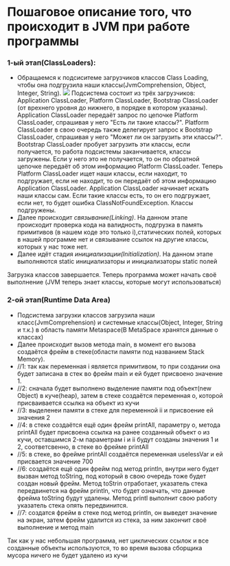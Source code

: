 # Пошаговое описание того, что происходит в JVM при работе программы


### 1-ый этап(ClassLoaders):
* Обращаемся к подсиситеме загрузчиков классов Class Loading, чтобы она подгрузила наши классы(JvmComprehension, Object, Integer, String).
![](https://github.com/DaniilVenikov/core_10.1_JVM-pictures-/blob/origin/1-ый%20скрин.png)
Подсистема состоит из трёх загрузчиков: Application ClassLoader, Platform ClassLoader, Bootstrap ClassLoader (от врехнего уровня до нижнего, в порядке в котором указаны). Application ClassLoader передаёт запрос по цепочке Platform ClassLoader, спрашивая у него "Есть ли такие классы?". Platform ClassLoader в свою очередь также делегирует запрос к Bootstrap ClassLoader, спрашивая у него "Может ли он загрузить эти классы?". Bootstrap ClassLoader пробует загрузить эти классы, если получается, то работа подсистемы заканчивается, классы загружены. Если у него это не получается, то он по обратной цепочке передаёт об этом информацию Platform ClassLoader. Теперь Platform ClassLoader ищет наши классы, если находит, то подгружает, если не находит, то он передаёт об этом информацию Application ClassLoader. Application ClassLoader начинает искать наши классы сам. Если такие классы есть, то он его подгружает, если нет, то будет ошибка ClassNotFoundException. Классы подгружены.
* Далее происходит *связывание(Linking)*. На данном этапе происходит проверка кода на валидность, подгрузка в память примитивов (в нашем коде это только i),статических полей, которых в нашей программе нет и связывание ссылок на другие классы, которых у нас тоже нет.
* Далее идёт стадия *инициализации(Initialization)*. На данном этапе выполняются static инициализаторы и инициализаторы static полей

Загрузка классов завершается. Теперь программа может начать своё выполнение (JVM теперь знает классы, которые могут использоваться)

### 2-ой этап(Runtime Data Area)
* Подсистема загрузки классов загрузила наши класс(JvmComprehension) и системные классы(Object, Integer, String и т.к.) в область памяти Metaspace(В MetaSpace хранятся данные о классах)
* Далее происходит вызов метода main, в момент его вызова создаётся фрейм в стеке(области памяти под названием Stack Memory).
* //1: так как переменная i является примитивом, то при создании она будет записана в стек во фрейм main и ей будет присвоено значение 1.
* //2: сначала будет выполнено выделение памяти под объект(new Object) в куче(heap), затем в стеке создаётся переменная o, которой присваивается ссылка на объект из кучи
* //3: выделенеи памяти в стеке для переменной ii и присвоение ей значения 2
* //4: в стеке создаётся ещё один фрейм printAll, параметру o, метода printAll будет присвоена ссылка на ранее созданный объект o из кучи, оставшимся 2-м параметрам i и ii будут созданы значения 1 и 2, соответсвенно, в стеке во фрейме printAll 
* //5: в стеке, во фрейме printAll создаётся переменная uselessVar и ей присвается значение 700
* //6: создаётся ещё один фрейм под метод println, внутри него будет вызван метод toString, под который в свою очередь тоже будет создан новый фрейм. Метод toStrin отработает, указатель стека передвинется на фрейм println, что будет означать, что данные фрейма toString будут удалены. Метод printl выполнит свою работу указатель стека опять передвинится.
* //7: создатся фрейм в стеке под метод println, он выведет значение на экран, затем фрейм удалится из стека, за ним закончит своё выполнение и метод main

Так как у нас небольшая программа, нет циклических ссылок и все созданные объекты используются, то во время вызова сборщика мусора ничего не будет удалено из кучи
